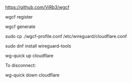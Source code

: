 https://github.com/ViRb3/wgcf

wgcf register

wgcf generate

sudo cp ./wgcf-profile.conf /etc/wireguard/cloudflare.conf

sudo dnf install wireguard-tools

wg-quick up cloudflare

To disconnect:

wg-quick down cloudflare
